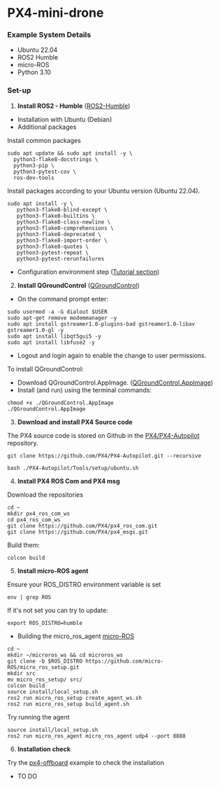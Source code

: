 # PX4-mini-drone

### Example System Details

- Ubuntu 22.04
- ROS2 Humble
- micro-ROS
- Python 3.10

### Set-up

1) **Install ROS2 - Humble** ([ROS2-Humble](https://docs.ros.org/en/humble/Installation/Ubuntu-Install-Debians.html))

- Installation with Ubuntu (Debian)
- Additional packages

Install common packages
```
sudo apt update && sudo apt install -y \
  python3-flake8-docstrings \
  python3-pip \
  python3-pytest-cov \
  ros-dev-tools
```
Install packages according to your Ubuntu version (Ubuntu 22.04).

```
sudo apt install -y \
   python3-flake8-blind-except \
   python3-flake8-builtins \
   python3-flake8-class-newline \
   python3-flake8-comprehensions \
   python3-flake8-deprecated \
   python3-flake8-import-order \
   python3-flake8-quotes \
   python3-pytest-repeat \
   python3-pytest-rerunfailures
```

- Configuration environment step ([Tutorial section](https://docs.ros.org/en/humble/Tutorials.html))

2) **Install QGroundControl** ([QGroundControl](https://docs.qgroundcontrol.com/master/en/getting_started/download_and_install.html))

- On the command prompt enter:
```
sudo usermod -a -G dialout $USER
sudo apt-get remove modemmanager -y
sudo apt install gstreamer1.0-plugins-bad gstreamer1.0-libav gstreamer1.0-gl -y
sudo apt install libqt5gui5 -y
sudo apt install libfuse2 -y
```
- Logout and login again to enable the change to user permissions.

To install QGroundControl:

- Download QGroundControl.AppImage. ([QGroundControl.AppImage](https://d176tv9ibo4jno.cloudfront.net/latest/QGroundControl.AppImage))
- Install (and run) using the terminal commands:

```
chmod +x ./QGroundControl.AppImage
./QGroundControl.AppImage
```
3) **Download and install PX4 Source code**

The PX4 source code is stored on Github in the [PX4/PX4-Autopilot](https://github.com/PX4/PX4-Autopilot) repository.
```
git clone https://github.com/PX4/PX4-Autopilot.git --recursive
```
```
bash ./PX4-Autopilot/Tools/setup/ubuntu.sh
```

4) **Install PX4 ROS Com and PX4 msg**

Download the repositories
```
cd ~
mkdir px4_ros_com_ws
cd px4_ros_com_ws
git clone https://github.com/PX4/px4_ros_com.git
git clone https://github.com/PX4/px4_msgs.git
```

Build them:
```
colcon build
```

5) **Install micro-ROS agent**

Ensure your ROS_DISTRO environment variable is set
```
env | grep ROS
```
If it's not set you can try to update:
```
export ROS_DISTRO=humble
```
- Building the micro_ros_agent [micro-ROS](https://github.com/micro-ROS/micro_ros_setup#building-micro-ros-agent)
```
cd ~
mkdir ~/microros_ws && cd microros_ws
git clone -b $ROS_DISTRO https://github.com/micro-ROS/micro_ros_setup.git 
mkdir src
mv micro_ros_setup/ src/
colcon build
source install/local_setup.sh
ros2 run micro_ros_setup create_agent_ws.sh
ros2 run micro_ros_setup build_agent.sh
```

Try running the agent
```
source install/local_setup.sh
ros2 run micro_ros_agent micro_ros_agent udp4 --port 8888
```

6) **Installation check**

Try the [px4-offboard](https://github.com/Jaeyoung-Lim/px4-offboard) example to check the installation

- TO DO